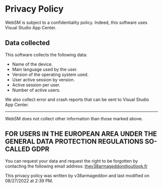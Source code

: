 # Privacy Policy

WebSM is subject to a confidentiality policy. Indeed, this software uses Visual Studio App Center.

## Data collected

This software collects the following data:
- Name of the device.
- Main language used by the user.
- Version of the operating system used.
- User active session by version.
- Active session per user.
- Number of active users.

We also collect error and crash reports that can be sent to Visual Studio App Center.

--------------------------------------

WebSM does not collect other information than those marked above.

## FOR USERS IN THE EUROPEAN AREA UNDER THE GENERAL DATA PROTECTION REGULATIONS SO-CALLED GDPR

You can request your data and request the right to be forgotten by contacting the following email address: [thev38armageddon@outlook.fr](mailto:thev38armageddon@outlook.fr)

This privacy policy was written by v38armageddon and last modified on 08/27/2022 at 2:39 PM.
